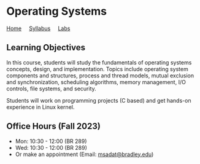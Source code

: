 # Operating Systems

[Home](./README.md) &nbsp;&nbsp;&nbsp; [Syllabus](./syllabus.md)  &nbsp;&nbsp;&nbsp; [Labs](./labs.md)

## Learning Objectives

In this course, students will study the fundamentals of operating systems concepts, design, and implementation. Topics include operating system components and structures, process and thread models, mutual exclusion and synchronization, scheduling algorithms, memory management, I/O controls, file systems, and security.

Students will work on programming projects (C based) and get hands-on experience in Linux kernel. 


## Office Hours (Fall 2023) 
- Mon: 10:30 - 12:00  (BR 289)
- Wed: 10:30 - 12:00  (BR 289)
- Or make an appointment (Email: msadat@bradley.edu)


